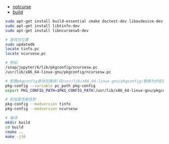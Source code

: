 - [notcurse](https://github.com/dankamongmen/notcurses.git) 
- [build](https://github.com/dankamongmen/notcurses/blob/master/INSTALL.md)

```sh
sudo apt-get install build-essential cmake doctest-dev libavdevice-dev libdeflate-dev libgpm-dev libncurses-dev libqrcodegen-dev libswscale-dev libunistring-dev pandoc pkg-config
sudo apt-get install libtinfo-dev
sudo apt-get install libncursesw5-dev

# 查找包位置
sudo updatedb
locate tinfo.pc
locate ncursesw.pc

# 例如
/snap/jupyter/6/lib/pkgconfig/ncursesw.pc
/usr/lib/x86_64-linux-gnu/pkgconfig/ncursesw.pc

# 配置pkgconfig查找包路径(将/usr/lib/x86_64-linux-gnu/pkgconfig/替换为你安装包的位置)
pkg-config --variable pc_path pkg-config
export PKG_CONFIG_PATH=$PKG_CONFIG_PATH:/usr/lib/x86_64-linux-gnu/pkgconfig/

# 检验是否能找到
pkg-config --modversion tinfo
pkg-config --modversion ncursesw

# 编译
mkdir build
cd build
cmake ..
make -j16
```
